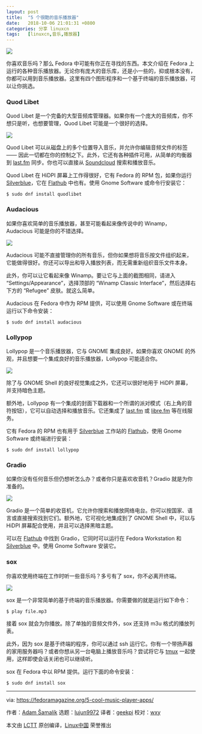 ```yaml
---
layout: post
title:	"5 个很酷的音乐播放器"
date:	2018-10-06 21:01:31 +0800 
categories:	分享 linuxcn 
tags:	[linuxcn,音乐,播放器]
---
```



![](/Asserts/Images//attachment/album/201810/06/210137n2zcaf7zrzfqrafq.jpg)


你喜欢音乐吗？那么 Fedora 中可能有你正在寻找的东西。本文介绍在 Fedora 上运行的各种音乐播放器。无论你有庞大的音乐库，还是小一些的，抑或根本没有，你都可以用到音乐播放器。这里有四个图形程序和一个基于终端的音乐播放器，可以让你挑选。


### Quod Libet


Quod Libet 是一个完备的大型音频库管理器。如果你有一个庞大的音频库，你不想只是听，也想要管理，Quod Libet 可能是一个很好的选择。


![](/Asserts/Images//attachment/album/201810/06/210145khx0f0taooqxicx2.png)


Quod Libet 可以从磁盘上的多个位置导入音乐，并允许你编辑音频文件的标签 —— 因此一切都在你的控制之下。此外，它还有各种插件可用，从简单的均衡器到 [last.fm](https://last.fm) 同步。你也可以直接从 [Soundcloud](https://soundcloud.com/) 搜索和播放音乐。


Quod Libet 在 HiDPI 屏幕上工作得很好，它有 Fedora 的 RPM 包，如果你运行 [Silverblue](https://teamsilverblue.org/)，它在 [Flathub](https://flathub.org/home) 中也有。使用 Gnome Software 或命令行安装它：



```
$ sudo dnf install quodlibet
```

### Audacious


如果你喜欢简单的音乐播放器，甚至可能看起来像传说中的 Winamp，Audacious 可能是你的不错选择。


![](/Asserts/Images//attachment/album/201810/06/210150ieib2ja7ahinadeh.png)


Audacious 可能不直接管理你的所有音乐，但你如果想将音乐按文件组织起来，它能做得很好。你还可以导出和导入播放列表，而无需重新组织音乐文件本身。


此外，你可以让它看起来像 Winamp。要让它与上面的截图相同，请进入 “Settings/Appearance”，选择顶部的 “Winamp Classic Interface”，然后选择右下方的 “Refugee” 皮肤。就这么简单。


Audacious 在 Fedora 中作为 RPM 提供，可以使用 Gnome Software 或在终端运行以下命令安装：



```
$ sudo dnf install audacious
```

### Lollypop


Lollypop 是一个音乐播放器，它与 GNOME 集成良好。如果你喜欢 GNOME 的外观，并且想要一个集成良好的音乐播放器，Lollypop 可能适合你。


![](/Asserts/Images//attachment/album/201810/06/210153rgedxv2jz29jvan2.png)


除了与 GNOME Shell 的良好视觉集成之外，它还可以很好地用于 HiDPI 屏幕，并支持暗色主题。


额外地，Lollypop 有一个集成的封面下载器和一个所谓的派对模式（右上角的音符按钮），它可以自动选择和播放音乐。它还集成了 [last.fm](https://last.fm) 或 [libre.fm](https://libre.fm) 等在线服务。


它有 Fedora 的 RPM 也有用于 [Silverblue](https://teamsilverblue.org/) 工作站的 [Flathub](https://flathub.org/home)，使用 Gnome Software 或终端进行安装：



```
$ sudo dnf install lollypop
```

### Gradio


如果你没有任何音乐但仍想听怎么办？或者你只是喜欢收音机？Gradio 就是为你准备的。


![](/Asserts/Images//attachment/album/201810/06/210157rfwxwtigntawffwf.png)


Gradio 是一个简单的收音机，它允许你搜索和播放网络电台。你可以按国家、语言或直接搜索找到它们。额外地，它可视化地集成到了 GNOME Shell 中，可以与 HiDPI 屏幕配合使用，并且可以选择黑暗主题。


可以在 [Flathub](https://flathub.org/home) 中找到 Gradio，它同时可以运行在 Fedora Workstation 和 [Silverblue](https://teamsilverblue.org/) 中。使用 Gnome Software 安装它。


### sox


你喜欢使用终端在工作时听一些音乐吗？多亏有了 sox，你不必离开终端。


![](/Asserts/Images//attachment/album/201810/06/210201t7378aalyi778iue.png)


sox 是一个非常简单的基于终端的音乐播放器。你需要做的就是运行如下命令：



```
$ play file.mp3
```

接着 sox 就会为你播放。除了单独的音频文件外，sox 还支持 m3u 格式的播放列表。


此外，因为 sox 是基于终端的程序，你可以通过 ssh 运行它。你有一个带扬声器的家用服务器吗？或者你想从另一台电脑上播放音乐吗？尝试将它与 [tmux](https://fedoramagazine.org/use-tmux-more-powerful-terminal/) 一起使用，这样即使会话关闭也可以继续听。


sox 在 Fedora 中以 RPM 提供。运行下面的命令安装：



```
$ sudo dnf install sox
```



---


via: <https://fedoramagazine.org/5-cool-music-player-apps/>


作者：[Adam Šamalík](https://fedoramagazine.org/author/asamalik/) 选题：[lujun9972](https://github.com/lujun9972) 译者：[geekpi](https://github.com/geekpi) 校对：[wxy](https://github.com/wxy)


本文由 [LCTT](https://github.com/LCTT/TranslateProject) 原创编译，[Linux中国](https://linux.cn/) 荣誉推出
